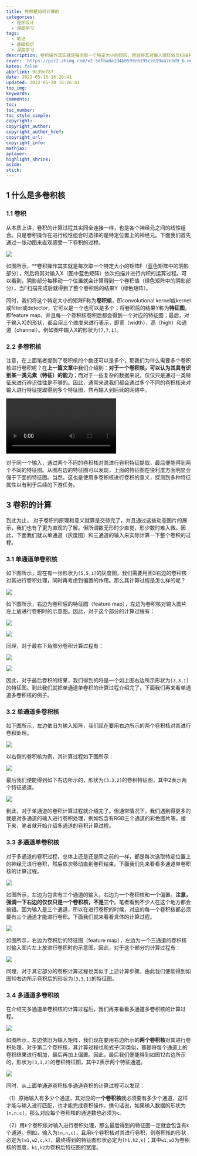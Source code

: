 ```yaml
---
title: 卷积是如何计算的
categories:
  - 程序设计
  - 深度学习
tags:
  - 笔记
  - 基础知识
  - 深度学习
description: 卷积操作其实就是每次取一个特定大小的矩阵，然后将其对输入矩阵依次扫描并进行内积的运算过程。
cover: 'https://pic2.zhimg.com/v2-5efbada1d4bb599e6195ce819aa7ebd9_b.webp'
katex: false
abbrlink: 9c39ef87
date: 2022-05-16 16:26:41
updated: 2022-05-20 16:26:41
top_img:
keywords:
comments:
toc:
toc_number:
toc_style_simple:
copyright:
copyright_author:
copyright_author_href:
copyright_url:
copyright_info:
mathjax:
aplayer:
highlight_shrink:
aside:
stick:
---
```



## 1 什么是多卷积核

### 1.1 卷积

从本质上讲，卷积的计算过程其实同全连接一样，也是各个神经元之间的线性组合。只是卷积操作在进行线性组合时选择的是特定位置上的神经元。下面我们首先通过一张动图来直观感受一下卷积的过程。

![](https://pic2.zhimg.com/v2-5efbada1d4bb599e6195ce819aa7ebd9_b.webp)


如图所示，**卷积操作其实就是每次取一个特定大小的矩阵F（蓝色矩阵中的阴影部分），然后将其对输入X（图中蓝色矩阵）依次扫描并进行内积的运算过程。可以看到，阴影部分每移动一个位置就会计算得到一个卷积值（绿色矩阵中的阴影部分），当F扫描完成后就得到了整个卷积后的结果Y（绿色矩阵）。

同时，我们将这个特定大小的矩阵F称为**卷积核**，即convolutional kernel或kernel或filter或detector，它可以是一个也可以是多个；将卷积后的结果Y称为**特征图**，即feature map，并且每一个卷积核卷积后都会得到一个对应的特征图；最后，对于输入X)的形状，都会用三个维度来进行表示，即宽（width），高（high）和通道（channel）。例如图中输入X的形状为`[7,7,1]`。

### **2.2 多卷积核**

注意，在上面笔者提到了卷积核的个数还可以是多个，那我们为什么需要多个卷积核进行卷积呢？在**上一篇文章**中我们介绍到：**对于一个卷积核，可以认为其具有识别某一类元素（特征）的能力**；而对于一些复杂的数据来说，仅仅只是通过一类特征来进行辨识往往是不够的。因此，通常来说我们都会通过多个不同的卷积核来对输入进行特征提取得到多个特征图，然再输入到后续的网络中。

![](https://vdn1.vzuu.com/SD/d64a45c6-ec4a-11ea-acfd-5ab503a75443.mp4?disable_local_cache=1&bu=078babd7&c=avc.0.0&f=mp4&expiration=1653035766&auth_key=1653035766-0-0-efb78e5addfa03be68c1bf73f4a28bd9&v=hw&pu=078babd7)

对于同一个输入，通过两个不同的卷积核对其进行卷积特征提取，最后便能得到两个不同的特征图。从图右边的特征图可以发现，上面的特征图在锐利度方面明显会强于下面的特征图。当然，这也是使用多卷积核进行卷积的意义，探测到多种特征属性以有利于后续的下游任务。

## **3 卷积的计算**

到此为止， 对于卷积的原理和意义就算是交待完了，并且通过这些动态图片的展示，我们也有了更为直观的了解。但所谓数无形时少直觉，形少数时难入微。因此，下面我们就以单通道（灰度图）和三通道的输入来实际计算一下整个卷积的过程。

### **3.1 单通道单卷积核**

如下图所示，现在有一张形状为`[5,5,1]`的灰度图，我们需要用图3右边的卷积核对其进行卷积处理，同时再考虑到偏置的作用。那么其计算过程是怎么样的呢？

![](https://pic3.zhimg.com/80/v2-41ea774397ab503144f2e410e3b91846_720w.jpg)


如下图所示，右边为卷积后的特征图（feature map），左边为卷积核对输入图片左上放进行卷积时的示意图。因此，对于这个部分的计算过程有：

![](https://www.zhihu.com/equation?tex=%5Cunderbrace%7B1%5Ccdot0%2B2%5Ccdot0%2B0%5Ccdot1-1%5Ccdot0%2B1%5Ccdot1%2B0%5Ccdot1%2B2%5Ccdot1-1%5Ccdot0-2%5Ccdot1%7D_%7Bkernel%7D%5Cunderbrace%7B%5C%3B%5C%3B%2B1%5C%3B%5C%3B%7D_%7Bbias%7D%3D2%5C%3B%5C%3B%5C%3B%5C%3B%5C%3B%5C%3B%5C%3B%5C%3B%5C%3B%5C%3B%5C%3B%281%29+%5C%5C)

![](https://pic1.zhimg.com/80/v2-f3cbc9092253d32f9faef27431094794_720w.jpg)


同理，对于最右下角部分卷积计算过程有：

![](https://www.zhihu.com/equation?tex=2%5Ccdot0%2B1%5Ccdot0%2B0%5Ccdot1%2B0%5Ccdot0%2B0%5Ccdot1%2B0%5Ccdot1-1%5Ccdot1%2B0%5Ccdot0-0%5Ccdot1%2B1%3D0%5C%3B%5C%3B%5C%3B%5C%3B%5C%3B%5C%3B%5C%3B%5C%3B%5C%3B%5C%3B%5C%3B%282%29+%5C%5C)

![](https://pic4.zhimg.com/80/v2-34b0159c662de8c287e47afa4e05351b_720w.jpg)


因此，对于最后卷积的结果，我们得到的将是一个如上图右边所示形状为`[3,3,1]`的特征图。到此我们就把单通道单卷积的计算过程介绍完了。下面我们再来看单通道多卷积核的例子。

### **3.2 单通道多卷积核**

如下图所示，左边依旧为输入矩阵，我们现在要用右边所示的两个卷积核对其进行卷积处理。

![](https://pic1.zhimg.com/80/v2-28512602aa1cc0d5cbbd3728f1b71bd0_720w.jpg)


以右侧的卷积核为例，其计算过程如下图所示：

![](https://pic1.zhimg.com/80/v2-8d78e0ca38adc64c36aa4a8bb4c605b0_720w.jpg)


最后我们便能得到如下右边所示的，形状为`[3,3,2]`的卷积特征图，其中2表示两个特征通道。

![](https://pic2.zhimg.com/80/v2-867e4addafd9d5146d7be731cd94a8d5_720w.jpg)


到此，对于单通道的卷积计算过程就介绍完了。但通常情况下，我们遇到得更多的就是对多通道的输入进行卷积处理，例如包含有RGB三个通道的彩色图片等。接下来，笔者就开始介绍多通道的卷积计算过程。

### **3.3 多通道单卷积核**

对于多通道的卷积过程，总体上还是还是同之前的一样，都是每次选取特定位置上的神经元进行卷积，然后依次移动直到卷积结束。下面我们先来看看多通道单卷积核的计算过程。

![](https://pic3.zhimg.com/80/v2-74b6e3cb4f6f1714e05325c068ece3e6_720w.jpg)


如图所示，左边为包含有三个通道的输入，右边为一个卷积核和一个偏置。**注意，强调一下右边的仅仅只是一个卷积核，不是三个**。笔者看到不少人在这个地方都会搞错。因为输入是三个通道，所以在进行卷积的时候，对应的每一个卷积核都必须要有三个通道才能进行卷积。下面我们就来看看具体的计算过程。

![](https://pic1.zhimg.com/80/v2-b9b793a795f06aa1830a784ad82ccf14_720w.jpg)

如图所示，右边为卷积后的特征图（feature map），左边为一个三通道的卷积核对输入图片左上放进行卷积时的示意图。因此，对于这个部分的计算过程有：

![](https://www.zhihu.com/equation?tex=%5Cbegin%7Baligned%7D+%26%5Cunderbrace%7B%280%5Ccdot2%2B2%5Ccdot0%2B0%5Ccdot0%2B0%5Ccdot1%2B2%5Ccdot0%2B0%5Ccdot1%2B2%5Ccdot0%2B1%5Ccdot3%2B2%5Ccdot0%29%7D_%7Bchannel+%5C%3B1%7D%5C%5C+%2B%26+%5Cunderbrace%7B%280%5Ccdot1%2B0%5Ccdot0%2B0%5Ccdot1%2B1%5Ccdot0%2B0%5Ccdot0%2B0%5Ccdot0%2B1%5Ccdot1%2B0%5Ccdot1%2B0%5Ccdot1%29%7D_%7Bchannel%5C%3B2%7D%5C%5C+%2B%26+%5Cunderbrace%7B%281%5Ccdot0%2B1%5Ccdot0%2B0%5Ccdot1%2B0%5Ccdot1%2B1%5Ccdot1%2B0%5Ccdot1%2B0%5Ccdot1%2B1%5Ccdot1%2B1%5Ccdot0%29%7D_%7Bchannel+3%7D%5C%5C+%2B%26%5Cunderbrace%7B%5C%3B%5C%3B1%5C%3B%5C%3B%7D_%7B%5C%3B%5C%3Bbias%5C%3B%5C%3B%7D%5C%5C+%3D%263%2B1%2B2%2B1%3D7+%5Cend%7Baligned%7D%5C%3B%5C%3B%5C%3B%5C%3B%5C%3B%5C%3B%5C%3B%5C%3B%5C%3B%5C%3B%5C%3B%283%29+%5C%5C)

同理，对于其它部分的卷积计算过程也类似于上述计算步骤。由此我们便能得到如图10右边所示卷积后的形状为`[3,3,1]`的特征图。

### **3.4 多通道多卷积核**

在介绍完多通道单卷积核的计算过程后，我们再来看看多通道多卷积核的计算过程。

![](https://pic2.zhimg.com/80/v2-a49ca8fccf9423b68350a2948c58df69_720w.jpg)


如图所示，左边依旧为输入矩阵，我们现在要用右边所示的**两个卷积核**对其进行卷积处理。对于第二个卷积核，其计算过程也和式子(3)类似，都是将每个通道上的卷积结果进行相加，最后再加上偏置。因此，最后我们便能得到如图12右边所示的，形状为`[3,3,2]`的卷积特征图，其中2表示两个特征通道。

![](https://pic2.zhimg.com/80/v2-1ba1b27de724a353656802d32d41c891_720w.jpg)


同时，从上面单通道卷积核多通道卷积的计算过程可以发现：

（1）原始输入有多少个通道，其对应的**一个卷积核**就必须要有多少个通道，这样才能与输入进行匹配，也才能完成卷积操作。换句话说，如果输入数据的形状为`[n,n,c]`，那么对应每个卷积核的通道数也必须为`c`。

（2）用`k`个卷积核对输入进行卷积处理，那么最后得到的特征图一定就会包含有`k`个通道。例如，输入为`[n,n,c]`，且用`k`个卷积核对其进行卷积，则卷积核的形状必定为`[w1,w2,c,k]`，最终得到的特征图形状必定为`[h1,h2,k]`；其中`w1,w2`为卷积核的宽度，`h1,h2`为卷积后特征图的宽度。